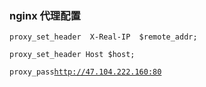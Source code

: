 ### nginx 代理配置

`proxy_set_header  X-Real-IP  $remote_addr;`

`proxy_set_header Host $host;`

`proxy_pass`[`http://47.104.222.160:80`](http://47.104.222.160:8080)

